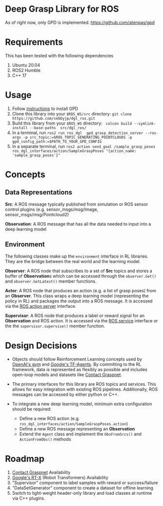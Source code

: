 # Deep Grasp Library for ROS

As of right now, only GPD is implemented: https://github.com/atenpas/gpd

# Requirements
This has been tested with the following dependencies
1. Ubuntu 20.04
2. ROS2 Humble
3. C++ 17

# Usage
1. Follow [instructions](https://github.com/atenpas/gpd) to install GPD
2. Clone this library into your `$ROS_WS/src` directory: `git clone https://github.com/sebbyjp/dgl_ros.git`
3. Build this library from your `$ROS_WS` directory: ` colcon build --symlink-install --base-paths  src/dgl_ros/`
4. In a terminal, run `ros2 run ros_dgl  gpd_grasp_detection_server --ros-args -p src_topic:=$ROS_TOPIC_GENERATING_POINTCLOUDS -p gpd_config_path:=$PATH_TO_YOUR_GPD_CONFIG`
5. In a separate terminal, run `ros2 action send_goal /sample_grasp_poses ros_dgl_interfaces/action/SampleGraspPoses "{action_name: 'sample_grasp_poses'}"`

# Concepts

## Data Representations
**Src**: A ROS message typically published from simulation or ROS sensor control plugins (e.g. sensor_msgs/msg/Image, sensor_msgs/msg/Pointcloud2)

**Observation**: A ROS message that has all the data needed to input into a deep learning model

## Environment 
The following classes make up the `environment` interface in RL libraries. They are the bridge between
the real world and the learning model.

**Observer**: A ROS node that subscribes to a set of **Src** topics and stores a buffer of **Observation**s which
can be accessed through the `observer.Get()` and `observer.GetLatest()` member functions.

**Actor**: A ROS node that produces an action (e.g. a list of grasp poses) from an **Observer**. This class wraps a
deep learning model (representing the policy in RL) and packages the output into a ROS message. It is accessed via the [ROS action server](https://design.ros2.org/articles/actions.html) interface.

**Supervisor**: A ROS node that produces a label or reward signal for an **Observation** and ROS action. It is accessed
via the [ROS service](https://docs.ros.org/en/humble/Tutorials/Beginner-CLI-Tools/Understanding-ROS2-Services/Understanding-ROS2-Services.html) interface or the the `supervisor.supervise()` member function. 



# Design Decisions
- Objects should follow Reinforcement Learning concepts used by [OpenAI's gym](https://gymnasium.farama.org/) and [Google's TF-Agents](https://github.com/tensorflow/agents). By committing to the RL framework, data is represented
as flexibly as possible and includes open-loop models and datasets like [Contact Graspnet](https://github.com/NVlabs/contact_graspnet).

- The primary interfaces for this library are ROS topics and services. This allows for easy integration with existing
ROS pipelines. Additionally, ROS messages can be accessed by either python or C++.

- To integrate a new deep learning model, minimum extra configuration should be required:
    - Define a new ROS action (e.g. `ros_dgl_interfaces/action/SampleGraspPoses.action`)
    - Define a new ROS message representing an **Observation**
    - Extend the `Agent` class and implement the `ObsFromSrcs()` and `ActionFromObs()` methods

# Roadmap
1. [Contact Graspnet](https://github.com/NVlabs/contact_graspnet) Availability
2. [Google's RT-X](https://robotics-transformer-x.github.io/) (Robot Transformers) Availability
3. "Supervisor" component to label samples with reward or success/failure 
4. "DataSetGenerator" component to create a dataset for offline learning
5. Switch to light-weight header-only library and load classes at runtime via C++ plugins.




